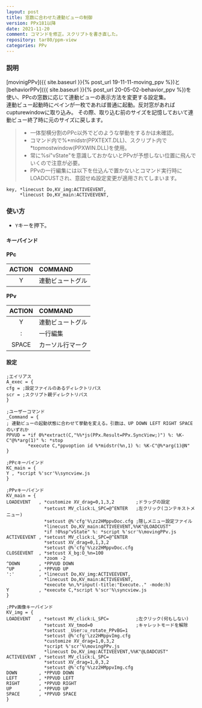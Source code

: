 ```yaml
---
layout: post
title: 窓数に合わせた連動ビューの制御
version: PPx181以降
date: 2021-11-20
comment: コマンドを修正。スクリプトを書き直した。
repository: tar80/ppm-view
categories: PPv
---
```

### 説明
[movinigPPv]({{ site.baseurl }}{% post_url 19-11-11-moving_ppv %})と[behaviorPPv]({{ site.baseurl }}{% post_url 20-05-02-behavior_ppv %})を使い、PPcの窓数に応じて連動ビューの表示方法を変更する設定集。<BR>
連動ビュー起動時にペインが一枚であれば普通に起動。反対窓があればcupturewindowに取り込み。
その際、取り込む前のサイズを記憶しておいて連動ビュー終了時に元のサイズに戻します。

> - 一体型横分割のPPc以外でどのような挙動をするかは未確認。
> - コマンド内で%\*midstr(PPXTEXT.DLL)、スクリプト内で\*topmostwindow(PPXWIN.DLL)を使用。
> - 常に%si"vState"を意識しておかないとPPvが予想しない位置に飛んでいくので注意が必要。
> - PPvの一行編集には以下を仕込んで置かないとコマンド実行時にLOADCUSTされ、意図せぬ設定変更が適用されてしまいます。

  ```clean
  key, *linecust Do,KV_img:ACTIVEEVENT,
       *linecust Do,KV_main:ACTIVEEVENT,
  ```

### 使い方
 - `Y`キーを押下。

#### キーバインド
**PPc**

| ACTION | COMMAND |
|:-:|:-|
| Y | 連動ビュートグル |

**PPv**

| ACTION | COMMAND |
|:-:|:-|
| Y | 連動ビュートグル |
| : | 一行編集 |
| SPACE | カーソル行マーク |

#### 設定
```clean
;エイリアス
A_exec = {
cfg = ;設定ファイルのあるディレクトリパス
scr = ;スクリプト親ディレクトリパス
}

;ユーザーコマンド
_Command = {
; 連動ビューの起動状態に合わせて挙動を変える。引数は、UP DOWN LEFT RIGHT SPACEのいずれか
PPVUD = *if 0%*extract(C,"%%*js(PPx.Result=PPx.SyncView;)") %: %K-C"@%*arg(1)" %: *stop
        *execute C,*ppvoption id %*midstr(%n,1) %: %K-C"@%*arg(1)@N"
}

;PPcキーバインド
KC_main = {
Y , *script %'scr'%\syncview.js
}

;PPvキーバインド
KV_main = {
LOADEVENT   , *customize XV_drag=0,1,3,2        ;ドラッグの設定
              *setcust MV_click:L_SPC=@^ENTER   ;左クリック(コンテキストメニュー)
              *setcust @%'cfg'%\zz2HMppvDoc.cfg ;隠しメニュー設定ファイル
              *linecust Do,KV_main:ACTIVEEVENT,%%K"@LOADCUST"
              *if !0%sp"vState" %: *script %'scr'%\movingPPv.js
ACTIVEEVENT , *setcust MV_click:L_SPC=@^ENTER
              *setcust XV_drag=0,1,3,2
              *setcust @%'cfg'%\zz2HMppvDoc.cfg
CLOSEEVENT  , *setcust X_bg:O_%n=100
              *zoom -2
^DOWN       , *PPVUD DOWN
^UP         , *PPVUD UP
':'         , *linecust Do,KV_img:ACTIVEEVENT,
              *linecust Do,KV_main:ACTIVEEVENT,
              *execute %n,%*input(-title:"Execute.." -mode:h)
Y           , *execute C,*script %'scr'%\syncview.js
}

;PPv画像キーバインド
KV_img = {
LOADEVENT   , *setcust MV_click:L_SPC=          ;左クリック(何もしない)
              *setcust XV_tmod=0                ;キャレットモードを解除
              *setcust _User:u_rotate_PPvBG=1
              *setcust @%'cfg'\zz2HMppvImg.cfg
              *customize XV_drag=1,0,3,2
              *script %'scr'%\movingPPv.js
              *linecust Do,KV_img:ACTIVEEVENT,%%K"@LOADCUST"
ACTIVEEVENT , *setcust MV_click:L_SPC=
              *setcust XV_drag=1,0,3,2
              *setcust @%'cfg'%\zz2HMppvImg.cfg
DOWN        , *PPVUD DOWN
LEFT        , *PPVUD LEFT
RIGHT       , *PPVUD RIGHT
UP          , *PPVUD UP
SPACE       , *PPVUD SPACE
}
```
<BR>
<script src="https://gist.github.com/tar80/aa90167da7e935a913c24cf5fd0ec471.js"></script>
